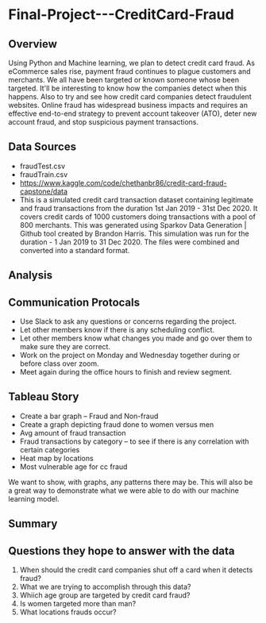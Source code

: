 # Final-Project---CreditCard-Fraud

## Overview 
Using Python and Machine learning, we plan to detect credit card fraud. As eCommerce sales rise, payment fraud continues to plague customers and merchants. We all have been targeted or known someone whose been targeted. It'll be interesting to know how the companies detect when this happens. Also to try and see how credit card companies detect fraudulent websites.
Online fraud has widespread business impacts and requires an effective end-to-end strategy to prevent account takeover (ATO), deter new account fraud, and stop suspicious payment transactions.

## Data Sources
* fraudTest.csv
* fraudTrain.csv
* https://www.kaggle.com/code/chethanbr86/credit-card-fraud-capstone/data
* This is a simulated credit card transaction dataset containing legitimate and fraud transactions from the duration 1st Jan 2019 - 31st Dec 2020. It covers credit cards of 1000 customers doing transactions with a pool of 800 merchants.
This was generated using Sparkov Data Generation | Github tool created by Brandon Harris. This simulation was run for the duration - 1 Jan 2019 to 31 Dec 2020. The files were combined and converted into a standard format.

## Analysis

## Communication Protocals 
* Use Slack to ask any questions or concerns regarding the project. 
* Let other members know if there is any scheduling conflict. 
* Let other members know what changes you made and go over them to make sure they are correct. 
* Work on the project on Monday and Wednesday together during or before class over zoom.
* Meet again during the office hours to finish and review segment.   

## Tableau Story

*	Create a bar graph – Fraud and Non-fraud
*	Create a graph depicting fraud done to women versus men
*	Avg amount of fraud transaction
*	Fraud transactions by category – to see if there is any correlation with certain categories
*	Heat map by locations
*	Most vulnerable age for cc fraud

We want to show, with graphs, any patterns there may be. This will also be a great way to demonstrate what we were able to do with our machine learning model.  


## Summary

## Questions they hope to answer with the data
1. When should the credit card companies shut off a card when it detects fraud?
2. What we are trying to accomplish through this data?
3. Whiich age group are targeted by credit card fraud?
4. Is women targeted more than man?
5. What locations frauds occur?
